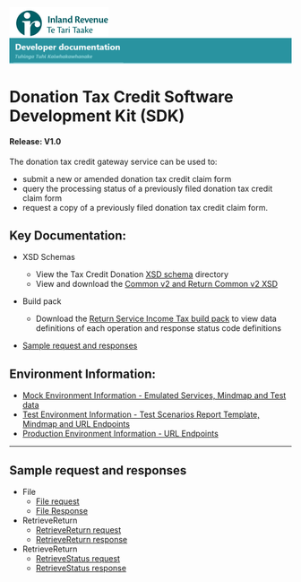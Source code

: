 ![IRD logo](../Images/IRlogo.gif)
![Software Dev](../Images/SoftwareDev.png)

# Donation Tax Credit Software Development Kit (SDK)

#### Release: V1.0   

The donation tax credit gateway service can be used to: 

* submit a new or amended donation tax credit claim form 
* query the processing status of a previously filed donation tax credit claim form 
* request a copy of a previously filed donation tax credit claim form. 

## Key Documentation:

* XSD Schemas 
	* View the Tax Credit Donation [XSD schema](xsd/ReturnREB.v1.xsd) directory
    * View and download the [Common v2 and Return Common v2 XSD](../Common%20XSD/)
	
* Build pack
	* Download the [Return Service Income Tax build pack](Gateway%20Services%20Build%20Pack%20-%20Return%20Service%20-%20INC.pdf) to view data definitions of each operation and response status code definitions		

* [Sample request and responses](#Sample-request-and-responses)

   
## Environment Information: 
- [Mock Environment Information - Emulated Services, Mindmap and Test data](test%20details/TestingInfomation.md#mock-environment-information)
- [Test Environment Information - Test Scenarios Report Template, Mindmap and URL Endpoints](test%20details/TestingInfomation.md#test-environment-information)
- [Production Environment Information - URL Endpoints](test%20details/TestingInfomation.md#Production-Environment-Information)	

---

## Sample request and responses

- File
    - [File request](sample%20messages/file_request_ir526_standalone.xml)
    - [File Response](sample%20messages/file_response.xml)
- RetrieveReturn
    - [RetrieveReturn request](sample%20messages/retrievereturn_request_ir526.xml)
    - [RetrieveReturn response](sample%20messages/retrievereturn_response_ir526.xml) 
- RetrieveReturn
    - [RetrieveStatus request](sample%20messages/retrievestatus_request_ir526.xml)
    - [RetrieveStatus response](sample%20messages/retrievestatus_response_ir526.xml)